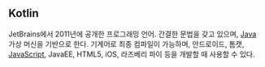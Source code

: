 #

## Kotlin

JetBrains에서 2011년에 공개한 프로그래밍 언어. 간결한 문법을 갖고 있으며, [Java](Java.md) 가상 머신을 기반으로 한다. 기계어로 최종 컴파일이 가능하며, 안드로이드, 톰캣, [JavaScript](JS.md), JavaEE, HTML5, iOS, 라즈베리 파이 등을 개발할 때 사용할 수 있다.